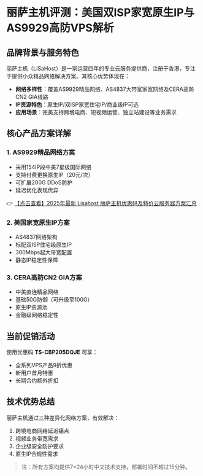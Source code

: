 # 丽萨主机评测：美国双ISP家宽原生IP与AS9929高防VPS解析

## 品牌背景与服务特色

丽萨主机（LiSaHost）是一家运营四年的专业云服务提供商，注册于香港，专注于提供小众精品网络解决方案。其核心优势体现在：

- **网络多样性**：覆盖AS9929精品网络、AS4837大带宽家宽网络及CERA高防CN2 GIA线路
- **IP资源特色**：原生IP/双ISP家宽住宅IP/商业级IP可选
- **应用场景**：完美支持跨境电商、短视频运营、独立站建设等业务需求

## 核心产品方案详解

### 1. AS9929精品网络方案
- 采用154IP段中美7星级国际网络
- 支持付费更换原生IP（20元/次）
- 可扩展200G DDoS防护
- 延迟优化表现优异

👉 [【点击查看】2025年最新 Lisahost 丽萨主机优惠码及特价云服务器方案汇总](https://bit.ly/lisazhuji)

### 2. 美国家宽原生IP方案
- AS4837网络架构
- 标配双ISP住宅级原生IP
- 300Mbps起大带宽配置
- 静态IP稳定性保障

### 3. CERA高防CN2 GIA方案
- 中美直连精品网络
- 基础50G防御（可升级至100G）
- 原生IP资源池
- 金融级网络稳定性

## 当前促销活动
使用优惠码 **TS-CBP205DQJE** 可享：
- 全系列VPS产品9折优惠
- 新用户首月特惠
- 长期合约额外折扣

## 技术优势总结
丽萨主机通过三种差异化网络方案，有效解决：
1. 跨境电商网络延迟痛点
2. 视频业务带宽需求
3. 企业级安全防护要求
4. 原生IP合规性需求

> 注：所有方案均提供7×24小时中文技术支持，部署时间不超过15分钟。